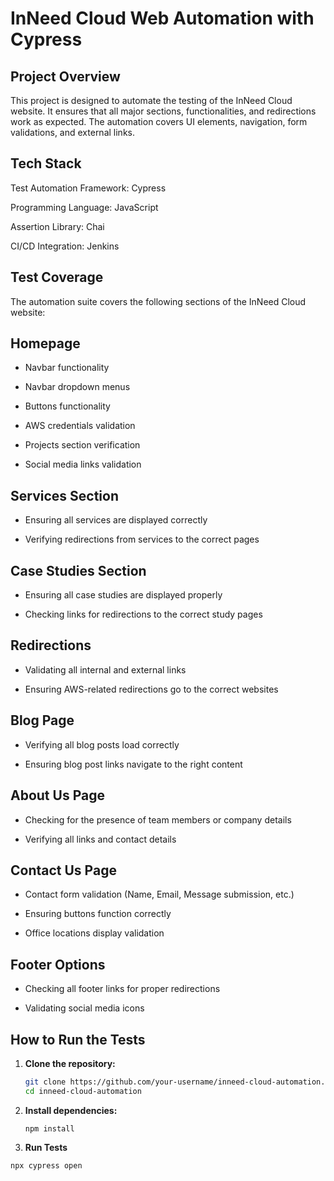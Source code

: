 # InNeed Cloud Web Automation with Cypress

## Project Overview

This project is designed to automate the testing of the InNeed Cloud website. It ensures that all major sections, functionalities, and redirections work as expected. The automation covers UI elements, navigation, form validations, and external links.

## Tech Stack

Test Automation Framework: Cypress 

Programming Language: JavaScript 

Assertion Library: Chai 

CI/CD Integration:  Jenkins 

## Test Coverage

The automation suite covers the following sections of the InNeed Cloud website:

## Homepage

- Navbar functionality

- Navbar dropdown menus

- Buttons functionality

- AWS credentials validation

- Projects section verification

- Social media links validation

## Services Section

- Ensuring all services are displayed correctly

- Verifying redirections from services to the correct pages

## Case Studies Section

- Ensuring all case studies are displayed properly

- Checking links for redirections to the correct study pages

## Redirections

- Validating all internal and external links

- Ensuring AWS-related redirections go to the correct websites

## Blog Page

- Verifying all blog posts load correctly

- Ensuring blog post links navigate to the right content

## About Us Page

- Checking for the presence of team members or company details

- Verifying all links and contact details

## Contact Us Page

- Contact form validation (Name, Email, Message submission, etc.)

- Ensuring buttons function correctly

- Office locations display validation

## Footer Options

- Checking all footer links for proper redirections

- Validating social media icons


##  How to Run the Tests

1. **Clone the repository:**
   ```sh
   git clone https://github.com/your-username/inneed-cloud-automation.git
   cd inneed-cloud-automation
   ```
 
2. **Install dependencies:**
   ```
   npm install
   ```
3. **Run Tests**
  ```
  npx cypress open
  ```